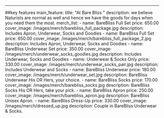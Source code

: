 ---
##key features
main_feature:
  title: "At Bare Bliss "
  description: we believe Naturists are normal as well and hence we have the goods for days when you need them the most.
  merch_list:
    - name: BareBliss Full Set
      price: 650.00
      cover_image: /images/merch/barebliss_full_package.jpg
      description: Includes Apron, Underwear, Socks and Goodies
    - name: BareBliss Full Set
      price: 650.00
      cover_image: /images/merch/barebliss_full_package_2.jpg
      description: Includes Apron, Underwear, Socks and Goodies
    - name: BareBliss Underwear Set
      price: 350.00
      cover_image: /images/merch/underwear_socks_goodies.jpg
      description: Includes Underwear, Socks and Goodies
    - name: Underwear & Socks Only
      price: 330.00
      cover_image: /images/merch/underwear_socks_pair.jpg
      description: Includes Underwear and Socks
    - name: BareBliss Underwear
      price: 180.00
      cover_image: /images/merch/underwear_set.jpg
      description: BareBliss Underwear His OR Hers, your choice.
    - name: BareBliss Socks
      price: 170.00
      cover_image: /images/merch/barebliss_socks.jpg
      description: BareBliss Socks His OR Hers, take your pick.
    - name: BareBliss Apron
      price: 250.00
      cover_image: /images/merch/barebliss_apron.jpg
      description: BareBliss Unisex Apron.
    - name: BareBliss Dress-Up
      price: 330.00
      cover_image: /images/merch/dressed_up.jpg
      description: Couple in BareBliss Underwear & Socks.
